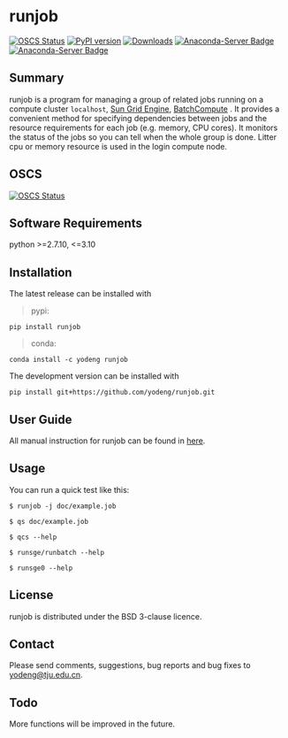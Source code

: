 # runjob

[![OSCS Status](https://www.oscs1024.com/platform/badge/yodeng/runjob.svg?size=small)](https://www.oscs1024.com/project/yodeng/runjob?ref=badge_small)
[![PyPI version](https://img.shields.io/pypi/v/runjob.svg?logo=pypi&logoColor=FFE873)](https://pypi.python.org/pypi/runjob)
[![Downloads](https://pepy.tech/badge/runjob)](https://pepy.tech/project/runjob)
[![Anaconda-Server Badge](https://anaconda.org/yodeng/runjob/badges/version.svg)](https://anaconda.org/yodeng/runjob)
[![Anaconda-Server Badge](https://anaconda.org/yodeng/runjob/badges/installer/conda.svg)](https://conda.anaconda.org/yodeng)

## Summary

runjob is a program for managing a group of related jobs running on a compute cluster `localhost`, [Sun Grid Engine](http://star.mit.edu/cluster/docs/0.93.3/guides/sge.html), [BatchCompute](https://help.aliyun.com/product/27992.html) .  It provides a convenient method for specifying dependencies between jobs and the resource requirements for each job (e.g. memory, CPU cores). It monitors the status of the jobs so you can tell when the whole group is done. Litter cpu or memory resource is used in the login compute node.

## OSCS

[![OSCS Status](https://www.oscs1024.com/platform/badge/yodeng/runjob.svg?size=large)](https://www.oscs1024.com/project/yodeng/runjob?ref=badge_large)

## Software Requirements

python >=2.7.10, <=3.10

## Installation

The latest release can be installed with

> pypi:

```
pip install runjob
```

> conda:

```
conda install -c yodeng runjob
```

The development version can be installed with

```
pip install git+https://github.com/yodeng/runjob.git
```

## User Guide

All manual instruction for runjob can be found in [here](https://runjob.readthedocs.io/en/latest/).

## Usage

You can run a quick test like this:

	$ runjob -j doc/example.job
	
	$ qs doc/example.job
	
	$ qcs --help
	
	$ runsge/runbatch --help
	
	$ runsge0 --help

## License

runjob is distributed under the BSD 3-clause licence.  

## Contact

Please send comments, suggestions, bug reports and bug fixes to
yodeng@tju.edu.cn.

## Todo

More functions will be improved in the future.
